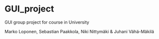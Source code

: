 # GUI_project
GUI group project for course in University

Marko Loponen, Sebastian Paakkola, Niki Nittymäki & Juhani Vähä-Mäkilä
